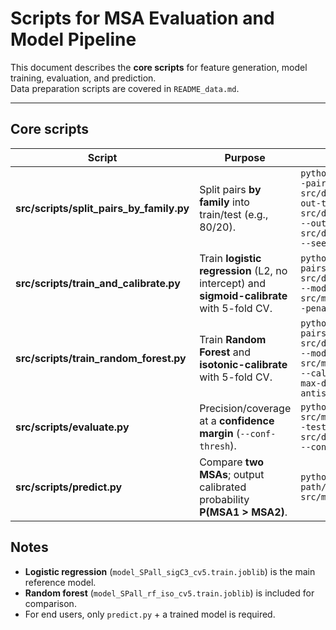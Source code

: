 # Scripts for MSA Evaluation and Model Pipeline

This document describes the **core scripts** for feature generation, model training, evaluation, and prediction.  
Data preparation scripts are covered in `README_data.md`.

---

## Core scripts

| Script | Purpose | Example usage |
|---|---|---|
| **src/scripts/split_pairs_by_family.py** | Split pairs **by family** into train/test (e.g., 80/20). | `python3 src/scripts/split_pairs_by_family.py --pairs src/data/processed/train_pairs_SPall.csv --out-train src/data/processed/train_pairs_SPall.train.csv --out-test src/data/processed/train_pairs_SPall.test.csv --seed 42 --test-frac 0.2` |
| **src/scripts/train_and_calibrate.py** | Train **logistic regression** (L2, no intercept) and **sigmoid-calibrate** with 5-fold CV. | `python3 src/scripts/train_and_calibrate.py --pairs src/data/processed/train_pairs_SPall.train.csv --model-out src/model/model_SPall_sigC3_cv5.train.joblib --penalty l2 --C 3.0 --calib sigmoid --cv 5` |
| **src/scripts/train_random_forest.py** | Train **Random Forest** and **isotonic-calibrate** with 5-fold CV. | `python3 src/scripts/train_random_forest.py --pairs src/data/processed/train_pairs_SPall.train.csv --model-out src/model/model_SPall_rf_iso_cv5.train.joblib --calib isotonic --cv 5 --n-estimators 600 --max-depth 8 --min-samples-leaf 20 --augment-antisym` |
| **src/scripts/evaluate.py** | Precision/coverage at a **confidence margin** (`--conf-thresh`). | `python3 src/scripts/evaluate.py --model src/model/model_SPall_sigC3_cv5.train.joblib --test-pairs src/data/processed/train_pairs_SPall.test.csv --conf-thresh 0.2` |
| **src/scripts/predict.py** | Compare **two MSAs**; output calibrated probability **P(MSA1 > MSA2)**. | `python3 src/scripts/predict.py path/to/MSA1.fasta path/to/MSA2.fasta --model src/model/model_SPall_sigC3_cv5.train.joblib` |


## Notes
- **Logistic regression** (`model_SPall_sigC3_cv5.train.joblib`) is the main reference model.
- **Random forest** (`model_SPall_rf_iso_cv5.train.joblib`) is included for comparison.
- For end users, only `predict.py` + a trained model is required.

